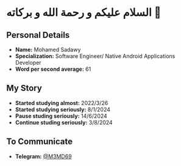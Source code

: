 # السلام عليكم و رحمة الله و بركاته 💚
## Personal Details
- **Name:** Mohamed Sadawy
- **Specialization:** Software Engineer/ Native Android Applications Developer
- **Word per second average:** 61

## My Story
- **Started studying almost:** 2022/3/26
- **Started studying seriously:** 8/1/2024
- **Pause studing seriously:** 14/6/2024
- **Continue studing seriously:** 3/8/2024

## To Communicate
- **Telegram:** [@M3MD69](https://t.me/M3MD69)
